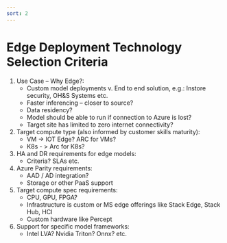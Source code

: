 ```yaml
---
sort: 2
---
```

# Edge Deployment Technology Selection Criteria

1. Use Case – Why Edge?:
    * Custom model deployments v. End to end solution, e.g.: Instore security, OH&S Systems etc. 
    * Faster inferencing – closer to source?
    * Data residency? 
    * Model should be able to run if connection to Azure is lost?
    * Target site has limited to zero internet connectivity?
2. Target compute type (also informed by customer skills maturity): 
    * VM  -> IOT Edge? ARC for VMs?
    * K8s - > Arc for K8s?
3. HA and DR requirements for edge models:
    * Criteria? SLAs etc. 
4. Azure Parity requirements:
    * AAD / AD integration?
    * Storage or other PaaS support
5. Target compute spec requirements:
    * CPU, GPU, FPGA?
    * Infrastructure is custom or MS edge offerings like Stack Edge, Stack Hub, HCI
    * Custom hardware like Percept
6. Support for specific model frameworks:
    * Intel LVA? Nvidia Triton? Onnx? etc. 
